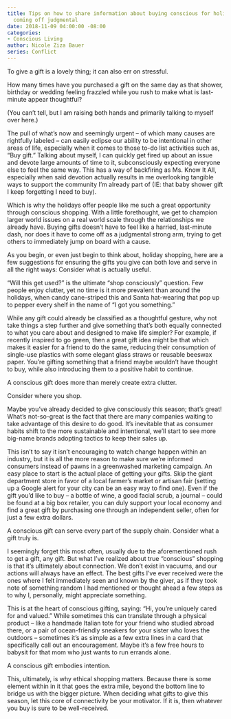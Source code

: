```yaml
---
title: Tips on how to share information about buying conscious for holiday gifts without
  coming off judgmental
date: 2018-11-09 04:00:00 -08:00
categories:
- Conscious Living
author: Nicole Ziza Bauer
series: Conflict
---
```


To give a gift is a lovely thing; it can also err on stressful. 

How many times have you purchased a gift on the same day as that shower, birthday or wedding feeling frazzled while you rush to make what is last-minute appear thoughtful? 

(You can’t tell, but I am raising both hands and primarily talking to myself over here.)

The pull of what’s now and seemingly urgent – of which many causes are rightfully labeled – can easily eclipse our ability to be intentional in other areas of life, especially when it comes to those to-do list activities such as, “Buy gift.” Talking about myself, I can quickly get fired up about an issue and devote large amounts of time to it, subconsciously expecting everyone else to feel the same way. This has a way of backfiring as Ms. Know It All, especially when said devotion actually results in me overlooking tangible ways to support the community I’m already part of (IE: that baby shower gift I keep forgetting I need to buy).

Which is why the holidays offer people like me such a great opportunity through conscious shopping. With a little forethought, we get to champion larger world issues on a real world scale through the relationships we already have. Buying gifts doesn’t have to feel like a harried, last-minute dash, nor does it have to come off as a judgmental strong arm, trying to get others to immediately jump on board with a cause.

As you begin, or even just begin to think about, holiday shopping, here are a few suggestions for ensuring the gifts you give can both love and serve in all the right ways:
Consider what is actually useful.

“Will this get used?” is the ultimate “shop consciously” question. Few people enjoy clutter, yet no time is it more prevalent than around the holidays, when candy cane-striped this and Santa hat-wearing that pop up to pepper every shelf in the name of “I got you something.” 

While any gift could already be classified as a thoughtful gesture, why not take things a step further and give something that’s both equally connected to what you care about and designed to make life simpler? For example, if recently inspired to go green, then a great gift idea might be that which makes it easier for a friend to do the same, reducing their consumption of single-use plastics with some elegant glass straws or reusable beeswax paper. You’re gifting something that a friend maybe wouldn’t have thought to buy, while also introducing them to a positive habit to continue. 

A conscious gift does more than merely create extra clutter.

Consider where you shop.

Maybe you’ve already decided to give consciously this season; that’s great! What’s not-so-great is the fact that there are many companies waiting to take advantage of this desire to do good. It’s inevitable that as consumer habits shift to the more sustainable and intentional, we’ll start to see more big-name brands adopting tactics to keep their sales up. 

This isn’t to say it isn’t encouraging to watch change happen within an industry, but it is all the more reason to make sure we’re informed consumers instead of pawns in a greenwashed marketing campaign. An easy place to start is the actual place of getting your gifts. Skip the giant department store in favor of a local farmer’s market or artisan fair (setting up a Google alert for your city can be an easy way to find one). Even if the gift you’d like to buy – a bottle of wine, a good facial scrub, a journal – could be found at a big box retailer, you can duly support your local economy and find a great gift by purchasing one through an independent seller, often for just a few extra dollars.

A conscious gift can serve every part of the supply chain.
Consider what a gift truly is.

I seemingly forget this most often, usually due to the aforementioned rush to get a gift, any gift. But what I’ve realized about true “conscious” shopping is that it’s ultimately about connection. We don’t exist in vacuums, and our actions will always have an effect. The best gifts I’ve ever received were the ones where I felt immediately seen and known by the giver, as if they took note of something random I had mentioned or thought ahead a few steps as to why I, personally, might appreciate something.

This is at the heart of conscious gifting, saying: “Hi, you’re uniquely cared for and valued.” While sometimes this can translate through a physical product – like a handmade Italian tote for your friend who studied abroad there, or a pair of ocean-friendly sneakers for your sister who loves the outdoors – sometimes it’s as simple as a few extra lines in a card that specifically call out an encouragement. Maybe it’s a few free hours to babysit for that mom who just wants to run errands alone.

A conscious gift embodies intention.

This, ultimately, is why ethical shopping matters. Because there is some element within in it that goes the extra mile, beyond the bottom line to bridge us with the bigger picture. When deciding what gifts to give this season, let this core of connectivity be your motivator. If it is, then whatever you buy is sure to be well-received.

